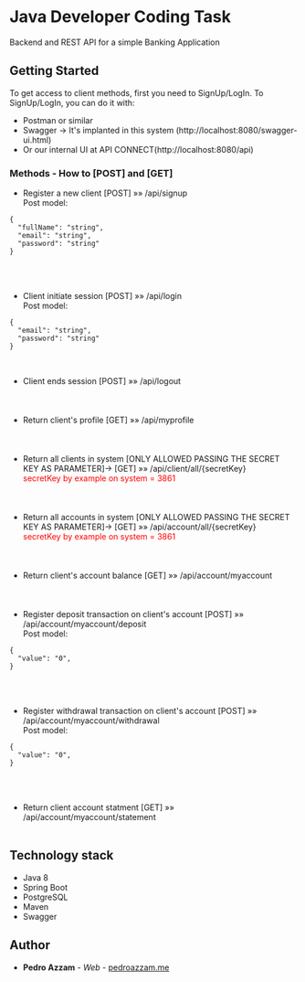 # Java Developer Coding Task

Backend and REST API for a simple Banking Application

## Getting Started

To get access to client methods, first you need to SignUp/LogIn.
To SignUp/LogIn, you can do it with:
* Postman or similar
* Swagger -> It's implanted in this system (http://localhost:8080/swagger-ui.html)
* Or our internal UI at API CONNECT(http://localhost:8080/api)


### Methods - How to [POST] and [GET]

- Register a new client [POST] »» /api/signup
<br>Post model:

```
{
  "fullName": "string",
  "email": "string",
  "password": "string"
}
```
<br/><br/>

- Client initiate session [POST] »» /api/login
<br>Post model:

```
{
  "email": "string",
  "password": "string"
}
```
<br/>

- Client ends session [POST] »» /api/logout
<br/><br/>
<br/><br/>
- Return client's profile [GET] »» /api/myprofile
<br/><br/>
<br/><br/>
- Return all clients in system [ONLY ALLOWED PASSING THE SECRET KEY AS PARAMETER]-> [GET] »» /api/client/all/{secretKey}
<br/><span style="color:red">secretKey by example on system = 3861</span>
<br/><br/>
<br/><br/>
- Return all accounts in system [ONLY ALLOWED PASSING THE SECRET KEY AS PARAMETER]-> [GET] »» /api/account/all/{secretKey}
<br/><span style="color:red">secretKey by example on system = 3861</span>
<br/><br/>
<br/><br/>
- Return client's account balance [GET] »» /api/account/myaccount
<br/><br/>
<br/><br/>
- Register deposit transaction on client's account [POST] »» /api/account/myaccount/deposit
<br>Post model:

```
{
  "value": "0",
}
```
<br/><br/>

- Register withdrawal transaction on client's account [POST] »» /api/account/myaccount/withdrawal
<br>Post model:

```
{
  "value": "0",
}
```
<br/><br/>

- Return client account statment [GET] »» /api/account/myaccount/statement
<br/><br/>





## Technology stack
* Java 8
* Spring Boot
* PostgreSQL
* Maven
* Swagger


## Author

* **Pedro Azzam** - *Web* - [pedroazzam.me](https://pedroazzam.me)



